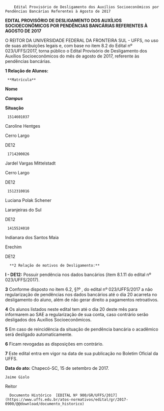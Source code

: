         Edital Provisório de Desligamento dos Auxílios Socioeconômicos por Pendências Bancárias Referentes à Agosto de 2017  

**EDITAL PROVISÓRIO DE DESLIGAMENTO DOS AUXÍLIOS SOCIOECONÔMICOS POR PENDÊNCIAS BANCÁRIAS REFERENTES À AGOSTO DE 2017**

  

 O REITOR DA UNIVERSIDADE FEDERAL DA FRONTEIRA SUL - UFFS, no uso de suas atribuições legais e, com base no item 8.2 do Edital nº 023/UFFS/2017, torna público o Edital Provisório de Desligamento dos Auxílios Socioeconômicos do mês de agosto de 2017, referente às pendências bancárias.

  

 **1 Relação de Alunos:** 

     **Matrícula**

   **Nome**

   ***Campus***

   **Situação**

     1514601037

   Caroline Hentges

   Cerro Largo

   DE12

     1714200026

   Jardel Vargas Mittelstadt

   Cerro Largo

   DE12

     1512310016

   Luciana Polak Schener

   Laranjeiras do Sul

   DE12

     1415524010

   Indianara dos Santos Maia

   Erechim

   DE12

      **2 Relação de motivos de Desligamento:**

 **I - DE12:** Possuir pendência nos dados bancários (item 8.1.11 do edital nº 023/UFFS/2017).

  

 **3** Conforme disposto no item 6.2, §1º , do edital nº 023/UFFS/2017 a não regularização de pendências nos dados bancários até o dia 20 acarreta no desligamento do aluno, além de não gerar direito a pagamentos retroativos.

  

 **4** Os alunos listados neste edital tem até o dia 20 deste mês para informarem ao SAE a regularização de sua conta, caso contrário serão desligados dos Auxílios Socioeconômicos.

  

 **5** Em caso de reincidência da situação de pendência bancária o acadêmico será desligado automaticamente.

  

 **6** Ficam revogadas as disposições em contrário.

  

 **7** Este edital entra em vigor na data de sua publicação no Boletim Oficial da UFFS.

   **Data do ato:** Chapecó-SC, 15 de setembro de 2017.   
 

    Jaime Giolo   
 Reitor 

      Documento Histórico  [EDITAL Nº 900/GR/UFFS/2017](https://www.uffs.edu.br/atos-normativos/edital/gr/2017-0900/@@download/documento_historico)     
      